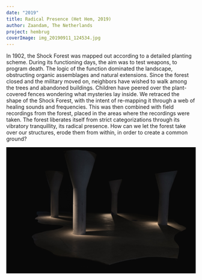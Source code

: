 ```yaml
---
date: "2019"
title: Radical Presence (Het Hem, 2019)
author: Zaandam, The Netherlands
project: hembrug
coverImage: img_20190911_124534.jpg
---
```

In 1902, the Shock Forest was mapped out according to a detailed planting scheme. During its functioning days, the aim was to test weapons, to program death. The logic of the function dominated the landscape, obstructing organic assemblages and natural extensions. Since the forest closed and the military moved on, neighbors have wished to walk among the trees and abandoned buildings. Children have peered over the plant-covered fences wondering what mysteries lay inside. We retraced the shape of the Shock Forest, with the intent of re-mapping it through a web of healing sounds and frequencies. This was then combined with field recordings from the forest, placed in the areas where the recordings were taken. The forest liberates itself from strict categorizations through its vibratory tranquillity, its radical presence. How can we let the forest take over our structures, erode them from within, in order to create a common ground?

![](img_0078.jpg "Installation view of Radical Presence — an elevated wooden floor transduced in multiple zones to act as a physical and sonic re-mapping of the Shock Forest in its present and imagined state.")